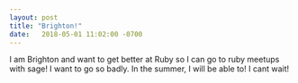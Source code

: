 ```yaml
---
layout: post
title: "Brighton!"
date:   2018-05-01 11:02:00 -0700
---
```

I am Brighton and want to get better at Ruby so I can go to ruby meetups with  sage! I want to go so badly. In the summer, I will be able to! I cant wait! 
